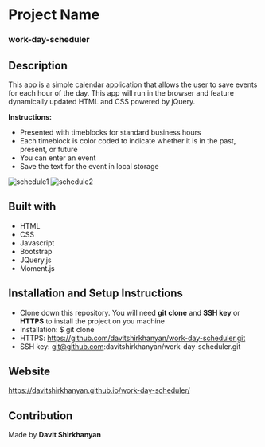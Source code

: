# Project Name
### work-day-scheduler

## Description
This app is a simple calendar application that allows the user to save events for each hour of the day. This app will run in the browser and feature dynamically updated HTML and CSS powered by jQuery.

**Instructions:**
* Presented with timeblocks for standard business hours
* Each timeblock is color coded to indicate whether it is in the past, present, or future
* You can enter an event
* Save the text for the event in local storage

![schedule1](https://user-images.githubusercontent.com/74809116/105012790-61f05f00-59f3-11eb-8f0d-3800c2c9282f.PNG)
![schedule2](https://user-images.githubusercontent.com/74809116/105012793-64eb4f80-59f3-11eb-83de-d16eb3b2e458.PNG)

## Built with
* HTML
* CSS
* Javascript
* Bootstrap
* JQuery.js
* Moment.js

## Installation and Setup Instructions
* Clone down this repository. You will need **git clone** and **SSH key** or **HTTPS** to install the project on you machine
* Installation: $ git clone 
* HTTPS: https://github.com/davitshirkhanyan/work-day-scheduler.git
* SSH key: git@github.com:davitshirkhanyan/work-day-scheduler.git

## Website
https://davitshirkhanyan.github.io/work-day-scheduler/

## Contribution
Made by **Davit Shirkhanyan**


